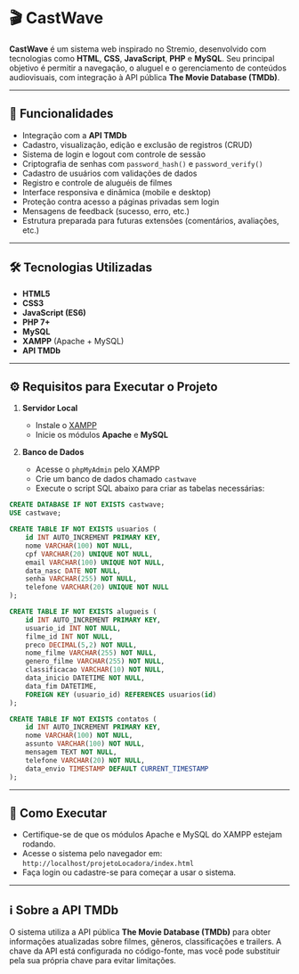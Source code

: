 # 🎬 CastWave

**CastWave** é um sistema web inspirado no Stremio, desenvolvido com tecnologias como **HTML**, **CSS**, **JavaScript**, **PHP** e **MySQL**. Seu principal objetivo é permitir a navegação, o aluguel e o gerenciamento de conteúdos audiovisuais, com integração à API pública **The Movie Database (TMDb)**.

---

## 🚀 Funcionalidades

- Integração com a **API TMDb**
- Cadastro, visualização, edição e exclusão de registros (CRUD)
- Sistema de login e logout com controle de sessão
- Criptografia de senhas com `password_hash()` e `password_verify()`
- Cadastro de usuários com validações de dados
- Registro e controle de aluguéis de filmes
- Interface responsiva e dinâmica (mobile e desktop)
- Proteção contra acesso a páginas privadas sem login
- Mensagens de feedback (sucesso, erro, etc.)
- Estrutura preparada para futuras extensões (comentários, avaliações, etc.)

---

## 🛠 Tecnologias Utilizadas

- **HTML5**
- **CSS3**
- **JavaScript (ES6)**
- **PHP 7+**
- **MySQL**
- **XAMPP** (Apache + MySQL)
- **API TMDb**

---

## ⚙️ Requisitos para Executar o Projeto

1. **Servidor Local**
   - Instale o [XAMPP](https://www.apachefriends.org/index.html)
   - Inicie os módulos **Apache** e **MySQL**

2. **Banco de Dados**
   - Acesse o `phpMyAdmin` pelo XAMPP
   - Crie um banco de dados chamado `castwave`
   - Execute o script SQL abaixo para criar as tabelas necessárias:

```sql
CREATE DATABASE IF NOT EXISTS castwave;
USE castwave;

CREATE TABLE IF NOT EXISTS usuarios (
    id INT AUTO_INCREMENT PRIMARY KEY,
    nome VARCHAR(100) NOT NULL,
    cpf VARCHAR(20) UNIQUE NOT NULL,
    email VARCHAR(100) UNIQUE NOT NULL,
    data_nasc DATE NOT NULL,
    senha VARCHAR(255) NOT NULL,
    telefone VARCHAR(20) UNIQUE NOT NULL
);

CREATE TABLE IF NOT EXISTS alugueis (
    id INT AUTO_INCREMENT PRIMARY KEY,
    usuario_id INT NOT NULL,
    filme_id INT NOT NULL,
    preco DECIMAL(5,2) NOT NULL,
    nome_filme VARCHAR(255) NOT NULL,
    genero_filme VARCHAR(255) NOT NULL,
    classificacao VARCHAR(10) NOT NULL,
    data_inicio DATETIME NOT NULL,
    data_fim DATETIME,
    FOREIGN KEY (usuario_id) REFERENCES usuarios(id)
);

CREATE TABLE IF NOT EXISTS contatos (
    id INT AUTO_INCREMENT PRIMARY KEY,
    nome VARCHAR(100) NOT NULL,
    assunto VARCHAR(100) NOT NULL,
    mensagem TEXT NOT NULL,
    telefone VARCHAR(20) NOT NULL,
    data_envio TIMESTAMP DEFAULT CURRENT_TIMESTAMP
);
```

---

## 🚀 Como Executar

- Certifique-se de que os módulos Apache e MySQL do XAMPP estejam rodando.
- Acesse o sistema pelo navegador em: `http://localhost/projetoLocadora/index.html`
- Faça login ou cadastre-se para começar a usar o sistema.

---

## ℹ️ Sobre a API TMDb

O sistema utiliza a API pública **The Movie Database (TMDb)** para obter informações atualizadas sobre filmes, gêneros, classificações e trailers. A chave da API está configurada no código-fonte, mas você pode substituir pela sua própria chave para evitar limitações.